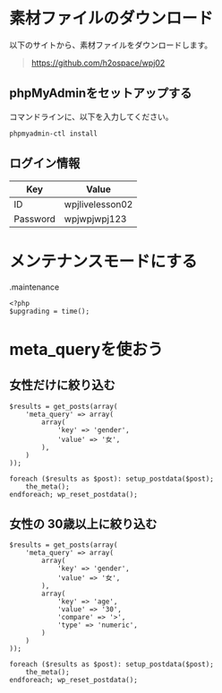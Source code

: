 # 素材ファイルのダウンロード

以下のサイトから、素材ファイルをダウンロードします。

> https://github.com/h2ospace/wpj02

## phpMyAdminをセットアップする

コマンドラインに、以下を入力してください。

```
phpmyadmin-ctl install
```

## ログイン情報

| Key       | Value           |
|-----------|-----------------|
| ID        | wpjlivelesson02 |
| Password  | wpjwpjwpj123    |

# メンテナンスモードにする

.maintenance
```
<?php
$upgrading = time();
```

# meta_queryを使おう

## 女性だけに絞り込む

```
$results = get_posts(array(
    'meta_query' => array(
        array(
            'key' => 'gender',
            'value' => '女',
        ),
    )
));

foreach ($results as $post): setup_postdata($post);
    the_meta();
endforeach; wp_reset_postdata();
```

## 女性の 30歳以上に絞り込む

```
$results = get_posts(array(
    'meta_query' => array(
        array(
            'key' => 'gender',
            'value' => '女',
        ),
        array(
            'key' => 'age',
            'value' => '30',
            'compare' => '>',
            'type' => 'numeric',
        )
    )
));

foreach ($results as $post): setup_postdata($post);
    the_meta();
endforeach; wp_reset_postdata();
```